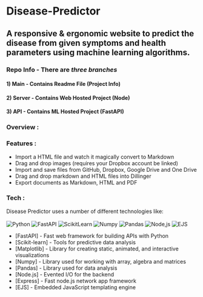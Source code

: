 # Disease-Predictor

## A responsive & ergonomic website to predict the disease from given symptoms and health parameters using machine learning algorithms.

### Repo Info - There are *three branches*

#### 1) Main - Contains Readme File (Project Info)
#### 2) Server - Contains Web Hosted Project (Node)
#### 3) API - Contains ML Hosted Project (FastAPI)

### Overview :


### Features :

- Import a HTML file and watch it magically convert to Markdown
- Drag and drop images (requires your Dropbox account be linked)
- Import and save files from GitHub, Dropbox, Google Drive and One Drive
- Drag and drop markdown and HTML files into Dillinger
- Export documents as Markdown, HTML and PDF

### Tech :

Disease Predictor uses a number of different technologies like: <br/> <br/>
![Python](https://api.iconify.design/akar-icons/python-fill.svg?color=white&width=50&height=50)
![FastAPI](https://api.iconify.design/simple-icons/fastapi.svg?color=white&width=50&height=50)
![ScikitLearn](https://api.iconify.design/simple-icons/scikitlearn.svg?color=white&width=50&height=50)
![Numpy](https://api.iconify.design/file-icons/numpy.svg?color=white&width=50&height=50)
![Pandas](https://api.iconify.design/simple-icons/pandas.svg?color=white&width=50&height=50)
![Node,js](https://api.iconify.design/akar-icons/node-fill.svg?color=white&width=50&height=50)
![EJS](https://api.iconify.design/file-icons/ejs.svg?color=white&width=50&height=50)
- [FastAPI] - Fast web framework for building APIs with Python
- [Scikit-learn] - Tools for predictive data analysis
- [Matplotlib] - Library for creating static, animated, and interactive visualizations
- [Numpy] -  Library used for working with array, algebra and matrices
- [Pandas] - Library used for data analysis
- [Node.js] - Evented I/O for the backend
- [Express] - Fast node.js network app framework 
- [EJS] - Embedded JavaScript templating engine
